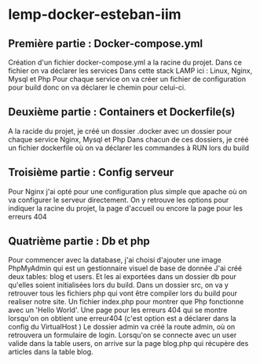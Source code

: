 # lemp-docker-esteban-iim
 
## Première partie : Docker-compose.yml

Création d'un fichier docker-compose.yml a la racine du projet.
Dans ce fichier on va déclarer les services 
Dans cette stack LAMP ici : Linux, Nginx, Mysql et Php
Pour chaque service on va créer un fichier de configuration pour build donc on va déclarer le chemin pour celui-ci. 

## Deuxième partie : Containers et Dockerfile(s)

A la racide du projet, je créé un dossier .docker avec un dossier pour chaque service Nginx, Mysql et Php
Dans chacun de ces dossiers, je créé un fichier dockerfile où on va déclarer les commandes à RUN lors du build 

## Troisième partie : Config serveur

Pour Nginx j'ai opté pour une configuration plus simple que apache où on va configurer le serveur directement.
On y retrouve les options pour indiquer la racine du projet, la page d'accueil ou encore la page pour les erreurs 404

## Quatrième partie : Db et php

Pour commencer avec la database, j'ai choisi d'ajouter une image PhpMyAdmin qui est un gestionnaire visuel de base de donnée
J'ai créé deux tables: blog et users. Et les ai exportées dans un dossier db pour qu'elles soient initialisées lors du build. 
Dans un dossier src, on va y retrouver tous les fichiers php qui vont être compiler lors du build pour realiser notre site. 
Un fichier index.php pour montrer que Php fonctionne avec un 'Hello World'.
Une page pour les erreurs 404 qui se montre lorsqu'on on obtient une erreur404 (c'est option est a déclarer dans la config du  VirtualHost )
Le dossier admin va créé la route admin, où on retrouvera un formulaire de login. 
Lorsqu'on se connecte avec un user valide dans la table users, on arrive sur la page blog.php qui récupère des articles dans la table blog.

